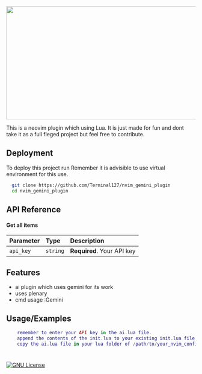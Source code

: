 <img align=center src="https://github.com/Terminal127/nvim_gemini_plugin/blob/main/genai-high-resolution-logo-transparent.png" width=600 height=300>

This is a neovim plugin which using Lua. It is just made for fun and dont take it as a full fleged project but feel free to contribute.


## Deployment

To deploy this project run
Remember it is advisible to use virtual environment for this use.

```bash
  git clone https://github.com/Terminal127/nvim_gemini_plugin
  cd nvim_gemini_plugin
```


## API Reference

#### Get all items

| Parameter | Type     | Description                |
| :-------- | :------- | :------------------------- |
| `api_key` | `string` | **Required**. Your API key |



## Features

- ai plugin which uses gemini for its work
- uses plenary
- cmd usage :Gemini


## Usage/Examples

```lua
    remember to enter your API key in the ai.lua file.
    append the contents of the init.lua to your existing init.lua file.(Enter your api key in this state)
    copy the ai.lua file in your lua folder of /path/to/your_nvim_config_file

```


#
[![GNU License](https://img.shields.io/badge/License-GNU-green.svg)](https://choosealicense.com/licenses/gnu/)

